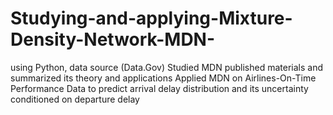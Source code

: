 # Studying-and-applying-Mixture-Density-Network-MDN-
using Python, data source (Data.Gov) Studied MDN published materials and summarized its theory and applications Applied MDN on Airlines-On-Time Performance Data to predict arrival delay distribution and its uncertainty conditioned on departure delay
